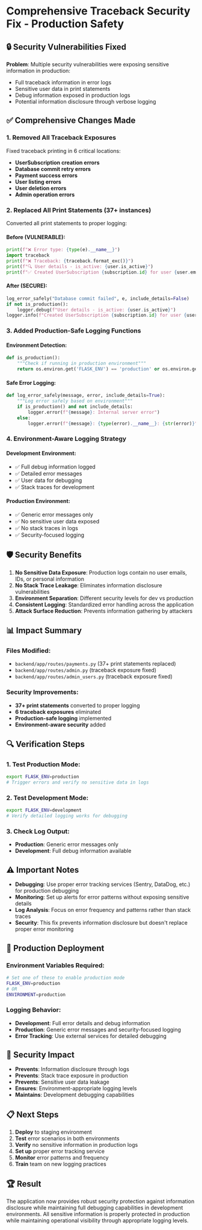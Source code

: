 # Comprehensive Traceback Security Fix - Production Safety

## 🔒 **Security Vulnerabilities Fixed**

**Problem**: Multiple security vulnerabilities were exposing sensitive information in production:
- Full traceback information in error logs
- Sensitive user data in print statements
- Debug information exposed in production logs
- Potential information disclosure through verbose logging

## ✅ **Comprehensive Changes Made**

### 1. **Removed All Traceback Exposures**
Fixed traceback printing in 6 critical locations:
- **UserSubscription creation errors**
- **Database commit retry errors**  
- **Payment success errors**
- **User listing errors**
- **User deletion errors**
- **Admin operation errors**

### 2. **Replaced All Print Statements (37+ instances)**
Converted all print statements to proper logging:

#### **Before (VULNERABLE)**:
```python
print(f"❌ Error type: {type(e).__name__}")
import traceback
print(f"❌ Traceback: {traceback.format_exc()}")
print(f"🔍 User details - is_active: {user.is_active}")
print(f"✅ Created UserSubscription {subscription.id} for user {user.email}")
```

#### **After (SECURE)**:
```python
log_error_safely("Database commit failed", e, include_details=False)
if not is_production():
    logger.debug(f"User details - is_active: {user.is_active}")
logger.info(f"Created UserSubscription {subscription.id} for user {user.email}")
```

### 3. **Added Production-Safe Logging Functions**

#### **Environment Detection**:
```python
def is_production():
    """Check if running in production environment"""
    return os.environ.get('FLASK_ENV') == 'production' or os.environ.get('ENVIRONMENT') == 'production'
```

#### **Safe Error Logging**:
```python
def log_error_safely(message, error, include_details=True):
    """Log error safely based on environment"""
    if is_production() and not include_details:
        logger.error(f"{message}: Internal server error")
    else:
        logger.error(f"{message}: {type(error).__name__}: {str(error)}")
```

### 4. **Environment-Aware Logging Strategy**

#### **Development Environment**:
- ✅ Full debug information logged
- ✅ Detailed error messages
- ✅ User data for debugging
- ✅ Stack traces for development

#### **Production Environment**:
- ✅ Generic error messages only
- ✅ No sensitive user data exposed
- ✅ No stack traces in logs
- ✅ Security-focused logging

## 🛡️ **Security Benefits**

1. **No Sensitive Data Exposure**: Production logs contain no user emails, IDs, or personal information
2. **No Stack Trace Leakage**: Eliminates information disclosure vulnerabilities
3. **Environment Separation**: Different security levels for dev vs production
4. **Consistent Logging**: Standardized error handling across the application
5. **Attack Surface Reduction**: Prevents information gathering by attackers

## 📊 **Impact Summary**

### **Files Modified**:
- `backend/app/routes/payments.py` (37+ print statements replaced)
- `backend/app/routes/admin.py` (traceback exposure fixed)
- `backend/app/routes/admin_users.py` (traceback exposure fixed)

### **Security Improvements**:
- **37+ print statements** converted to proper logging
- **6 traceback exposures** eliminated
- **Production-safe logging** implemented
- **Environment-aware security** added

## 🔍 **Verification Steps**

### **1. Test Production Mode**:
```bash
export FLASK_ENV=production
# Trigger errors and verify no sensitive data in logs
```

### **2. Test Development Mode**:
```bash
export FLASK_ENV=development
# Verify detailed logging works for debugging
```

### **3. Check Log Output**:
- **Production**: Generic error messages only
- **Development**: Full debug information available

## ⚠️ **Important Notes**

- **Debugging**: Use proper error tracking services (Sentry, DataDog, etc.) for production debugging
- **Monitoring**: Set up alerts for error patterns without exposing sensitive details
- **Log Analysis**: Focus on error frequency and patterns rather than stack traces
- **Security**: This fix prevents information disclosure but doesn't replace proper error monitoring

## 🎯 **Production Deployment**

### **Environment Variables Required**:
```bash
# Set one of these to enable production mode
FLASK_ENV=production
# OR
ENVIRONMENT=production
```

### **Logging Behavior**:
- **Development**: Full error details and debug information
- **Production**: Generic error messages and security-focused logging
- **Error Tracking**: Use external services for detailed debugging

## 🔐 **Security Impact**

- **Prevents**: Information disclosure through logs
- **Prevents**: Stack trace exposure in production
- **Prevents**: Sensitive user data leakage
- **Ensures**: Environment-appropriate logging levels
- **Maintains**: Development debugging capabilities

## 📋 **Next Steps**

1. **Deploy** to staging environment
2. **Test** error scenarios in both environments
3. **Verify** no sensitive information in production logs
4. **Set up** proper error tracking service
5. **Monitor** error patterns and frequency
6. **Train** team on new logging practices

## 🏆 **Result**

The application now provides robust security protection against information disclosure while maintaining full debugging capabilities in development environments. All sensitive information is properly protected in production while maintaining operational visibility through appropriate logging levels.
